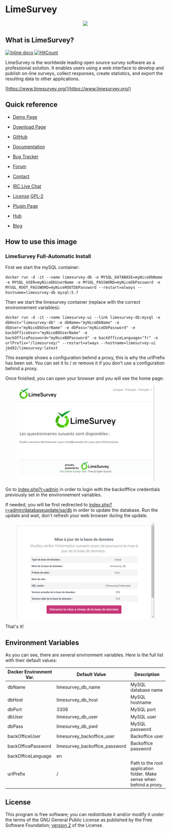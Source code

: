 # LimeSurvey

<p align="center">
<img src="https://camo.githubusercontent.com/501daf06b5add2c579fa16769c70ffd6e22e483e/68747470733a2f2f7777772e6c696d657375727665792e6f72672f696d616765732f6c6f676f732f6c6f676f5f6d61696e2e706e67" height="150px"/>
</p>

## What is LimeSurvey?

[![Inline docs](http://inch-ci.org/github/JayBeeDe/docker_limesurvey.svg?branch=master)](http://inch-ci.org/github/JayBeeDe/docker_limesurvey) [![HitCount](http://hits.dwyl.com/JayBeeDe/docker_limesurvey.svg)](http://hits.dwyl.com/JayBeeDe/docker_limesurvey)

LimeSurvey is the worldwide leading open source survey software as a professional solution. It enables users using a web interface to develop and publish on-line surveys, collect responses, create statistics, and export the resulting data to other applications.

[https://www.limesurvey.org/](https://www.limesurvey.org/)

## Quick reference

- [Demo Page](https://demo.limesurvey.org/index.php?r=admin/authentication/sa/login&loginlang=en)

- [Download Page](https://www.limesurvey.org/about-limesurvey/download)

- [GitHub](https://github.com/LimeSurvey/LimeSurvey)

- [Documentation](https://manual.limesurvey.org/LimeSurvey_Manual)

- [Bug Tracker](https://www.limesurvey.org/community/bug-tracker)

- [Forum](https://www.limesurvey.org/community/forums)

- [Contact](https://www.limesurvey.org/about-us/imprint)

- [IRC Live Chat](https://www.limesurvey.org/community/live-chat)

- [License](https://www.limesurvey.org/about-limesurvey/license) [GPL-2](https://www.gnu.org/licenses/old-licenses/gpl-2.0.en.html)

- [Plugin Page](https://www.limesurvey.org/community/extensions)

- [Hub](https://www.limesurvey.org/limestore)

- [Blog](https://www.limesurvey.org/about-us/blog)

## How to use this image

### LimeSurvey Full-Automatic Install

First we start the mySQL container:

```shell
docker run -d -it --name limesurvey-db -e MYSQL_DATABASE=myNiceDbName -e MYSQL_USER=myNiceDbUserName -e MYSQL_PASSWORD=myNiceDbPassword -e MYSQL_ROOT_PASSWORD=myNiceROOTDbPassword --restart=always --hostname=limesurvey-db mysql:5.7
```

Then we start the limesurvey container (replace with the correct environnement variables):

```shell
docker run -d -it --name limesurvey-ui --link limesurvey-db:mysql -e dbHost="limesurvey-db" -e dbName="myNiceDbName" -e dbUser="myNiceDbUserName" -e dbPass="myNiceDbPassword" -e backOfficeUser="myNiceBOUserName" -e backOfficePassword="myNiceBOPassword" -e backOfficeLanguage="fr" -e urlPrefix="/limesurvey/" --restart=always --hostname=limesurvey-ui jbd92/limesurvey:latest
```
This example shows a configuration behind a proxy, this is why the urlPrefix has been set. You can set it to / or remove it if you don't use a configuration behind a proxy.

Once finished, you can open your browser and you will see the home page:
<p align="center">
<img src="./img/home-page.png" height="300px"/>
</p>

Go to [index.php?r=admin](index.php?r=admin) in order to login with the backofffice credentials previously set in the environnement variables.

If needed, you will be first redirected to [index.php?r=admin/databaseupdate/sa/db](index.php?r=admin/databaseupdate/sa/db) in order to update the database. Run the update and wait, don't refresh your web browser during the update.

<p align="center">
<img src="./img/update-db.png" height="300px"/>
</p>

That's it!

## Environment Variables

As you can see, there are several environment variables. Here is the full list with their default values:

Docker Environment Var. | Default Value | Description
------------- | ------------- | -------------
dbName | limesurvey_db_name | MySQL database name
dbHost | limesurvey_db_host | MySQL hostname
dbPort | 3306 | MySQL port
dbUser | limesurvey_db_user | MySQL user
dbPass | limesurvey_db_pwd | MySQL password
backOfficeUser | limesurvey_backoffice_user | Backoffice user
backOfficePassword | limesurvey_backoffice_password | Backoffice password
backOfficeLanguage | en | 
urlPrefix | / | Path to the root application folder. Make sense when behind a proxy.

## License

This program is free software; you can redistribute it and/or modify it under the terms of the GNU General Public License as published by the Free Software Foundation; [version 2](https://www.gnu.org/licenses/old-licenses/gpl-2.0.en.html) of the License.
